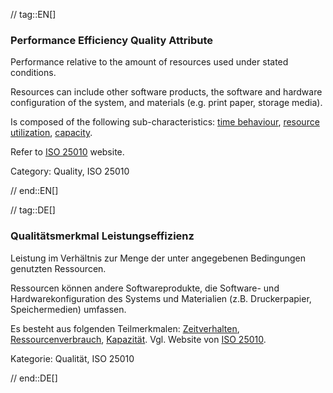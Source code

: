 // tag::EN[]
### Performance Efficiency Quality Attribute
Performance relative to the amount of resources used under stated conditions.

Resources can include other software products, the software and hardware configuration of the system, and materials (e.g. print paper, storage media).

Is composed of the following sub-characteristics: [time behaviour](#term-time-behaviour-quality-attribute), [resource utilization](#term-resource-utilization-quality-attribute), [capacity](#term-capacity-quality-attribute).

Refer to [ISO 25010](https://iso25000.com/index.php/en/iso-25000-standards/iso-25010) website.

Category: Quality, ISO 25010

// end::EN[]

// tag::DE[]
### Qualitätsmerkmal Leistungseffizienz

Leistung im Verhältnis zur Menge der unter angegebenen Bedingungen
genutzten Ressourcen.

Ressourcen können andere Softwareprodukte, die Software- und
Hardwarekonfiguration des Systems und Materialien (z.B. Druckerpapier,
Speichermedien) umfassen.

Es besteht aus folgenden Teilmerkmalen:
[Zeitverhalten](#term-time-behaviour-quality-attribute), [Ressourcenverbrauch](#term-resource-utilization-quality-attribute),
[Kapazität](#term-capacity-quality-attribute). Vgl. Website von [ISO
25010](https://iso25000.com/index.php/en/iso-25000-standards/iso-25010).

Kategorie: Qualität, ISO 25010



// end::DE[]

